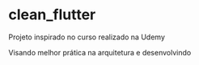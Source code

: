 # clean_flutter

Projeto inspirado no curso realizado na Udemy

Visando melhor prática na arquitetura e desenvolvindo

